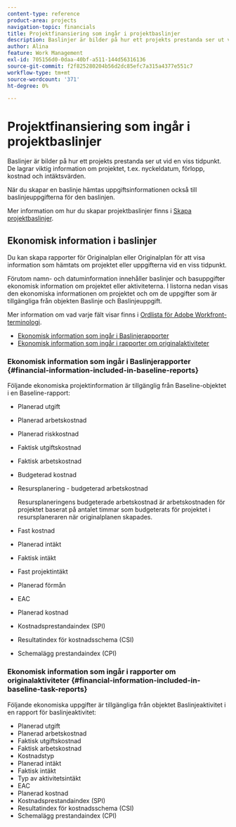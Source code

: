 ```yaml
---
content-type: reference
product-area: projects
navigation-topic: financials
title: Projektfinansiering som ingår i projektbaslinjer
description: Baslinjer är bilder på hur ett projekts prestanda ser ut vid en viss tidpunkt. De lagrar viktig information om projektet, t.ex. nyckeldatum, förlopp, kostnad och intäktsvärden.
author: Alina
feature: Work Management
exl-id: 705156d0-0daa-40bf-a511-144d56316136
source-git-commit: f2f825280204b56d2dc85efc7a315a4377e551c7
workflow-type: tm+mt
source-wordcount: '371'
ht-degree: 0%

---
```


# Projektfinansiering som ingår i projektbaslinjer

Baslinjer är bilder på hur ett projekts prestanda ser ut vid en viss tidpunkt. De lagrar viktig information om projektet, t.ex. nyckeldatum, förlopp, kostnad och intäktsvärden.

När du skapar en baslinje hämtas uppgiftsinformationen också till baslinjeuppgifterna för den baslinjen.

Mer information om hur du skapar projektbaslinjer finns i [Skapa projektbaslinjer](../../../manage-work/projects/create-projects/create-baselines.md).

## Ekonomisk information i baslinjer

Du kan skapa rapporter för Originalplan eller Originalplan för att visa information som hämtats om projektet eller uppgifterna vid en viss tidpunkt.

Förutom namn- och datuminformation innehåller baslinjer och basuppgifter ekonomisk information om projektet eller aktiviteterna. I listorna nedan visas den ekonomiska informationen om projektet och om de uppgifter som är tillgängliga från objekten Baslinje och Baslinjeuppgift.

Mer information om vad varje fält visar finns i [Ordlista för Adobe Workfront-terminologi](../../../workfront-basics/navigate-workfront/workfront-navigation/workfront-terminology-glossary.md).

* [Ekonomisk information som ingår i Baslinjerapporter](#financial-information-included-in-baseline-reports)
* [Ekonomisk information som ingår i rapporter om originalaktiviteter](#financial-information-included-in-baseline-task-reports)

### Ekonomisk information som ingår i Baslinjerapporter {#financial-information-included-in-baseline-reports}

Följande ekonomiska projektinformation är tillgänglig från Baseline-objektet i en Baseline-rapport:

* Planerad utgift
* Planerad arbetskostnad
* Planerad riskkostnad
* Faktisk utgiftskostnad
* Faktisk arbetskostnad
* Budgeterad kostnad
* Resursplanering - budgeterad arbetskostnad

   Resursplaneringens budgeterade arbetskostnad är arbetskostnaden för projektet baserat på antalet timmar som budgeterats för projektet i resursplaneraren när originalplanen skapades.

* Fast kostnad
* Planerad intäkt
* Faktisk intäkt
* Fast projektintäkt
* Planerad förmån
* EAC
* Planerad kostnad
* Kostnadsprestandaindex (SPI)
* Resultatindex för kostnadsschema (CSI)
* Schemalägg prestandaindex (CPI)

### Ekonomisk information som ingår i rapporter om originalaktiviteter {#financial-information-included-in-baseline-task-reports}

Följande ekonomiska uppgifter är tillgängliga från objektet Baslinjeaktivitet i en rapport för baslinjeaktivitet:

* Planerad utgift
* Planerad arbetskostnad
* Faktisk utgiftskostnad
* Faktisk arbetskostnad
* Kostnadstyp
* Planerad intäkt
* Faktisk intäkt
* Typ av aktivitetsintäkt
* EAC
* Planerad kostnad
* Kostnadsprestandaindex (SPI)
* Resultatindex för kostnadsschema (CSI)
* Schemalägg prestandaindex (CPI)
